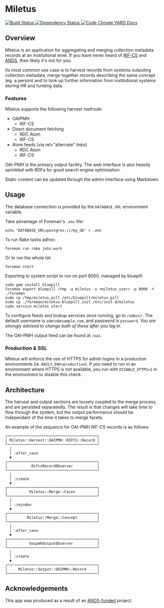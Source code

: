 # Miletus

[![Build Status](https://secure.travis-ci.org/uq-eresearch/miletus.png)
](http://travis-ci.org/uq-eresearch/miletus)
[![Dependency Status](https://gemnasium.com/uq-eresearch/miletus.png)
](https://gemnasium.com/uq-eresearch/miletus)
[![Code Climate](https://codeclimate.com/badge.png)
](https://codeclimate.com/github/uq-eresearch/miletus)
[YARD Docs](http://rdoc.info/github/uq-eresearch/miletus)

## Overview

Miletus is an application for aggregating and merging collection metadata
records at an institutional level. If you have never heard of [RIF-CS] and
[ANDS], then likely it's not for you.

Its most common use case is to harvest records from systems outputing collection
metadata, merge together records describing the same concept (eg. a person) and
to look up further information from institutional systems storing HR and funding
data.

### Features

Miletus supports the following harvest methods:

 * OAIPMH
   * RIF-CS
 * Direct document fetching
   * RDC Atom
   * RIF-CS
 * Atom feeds (via rel="alternate" links)
   * RDC Atom
   * RIF-CS

OAI-PMH is the primary output facility. The web interface is also heavily sprinkled with RDFa for good search engine optimisation.

Static content can be updated through the admin interface using Markdown.

## Usage

The database connection is provided by the `DATABASE_URL` environment variable.

Take advantage of Foreman's `.env` file:

    echo "DATABASE_URL=postgres:///my_db" > .env

To run Rake tasks adhoc:

    foreman run rake jobs:work

Or to run the whole lot:

    foreman start

Exporting to system script to run on port 8000, managed by bluepill:

    sudo gem install bluepill
    foreman export bluepill /tmp -a miletus -u <miletus_user> -p 8000 -t ./foreman
    sudo cp /tmp/miletus.pill /etc/bluepill/miletus.pill
    sudo cp ./foreman/miletus-bluepill.init /etc/init.d/miletus
    sudo service miletus start

To configure feeds and lookup services once running, go to `/admin/`. The default username is `admin@example.com`, and password is `password`. *You are strongly advised to change both of these after you log in.*

The OAI-PMH output feed can be found at `/oai`.

### Production & SSL

Miletus will enforce the use of HTTPS for admin logins in a production
environments (ie. `RAILS_ENV=production`). If you need to run in an environment
where HTTPS is not available, you run with `DISABLE_HTTPS=1` in the environment
to disable this check.

## Architecture

The harvest and output sections are loosely coupled to the merge process, and
are persisted separatedly. The result is that changes will take time to flow
through the system, but the output performance should be independant of the time
it takes to merge facets.

An example of the sequence for OAI-PMH RIF-CS records is as follows:

<!-- Graphviz source (turned into boxart by graph-easy):
digraph miletus {
  node[shape=box];
  input_record [label=" Miletus::Harvest::OAIPMH::RIFCS::Record "];
  rifcs_record_observer [label=" RifcsRecordObserver "];
  facet [label=" Miletus::Merge::Facet "];
  concept [label=" Miletus::Merge::Concept "];
  oaipmh_output_observer [label=" OaipmhOutputObserver "];
  output_record [label=" Miletus::Output::OAIPMH::Record "];
  input_record -> rifcs_record_observer [ label=" :after_save " ];
  rifcs_record_observer -> facet [ label=" :create" ];
  facet -> concept [ label=" :reindex " ];
  concept -> oaipmh_output_observer [ label=" :after_save " ];
  oaipmh_output_observer -> output_record [ label=" :create " ];
}
-->

```
┌─────────────────────────────────────────┐
│ Miletus::Harvest::OAIPMH::RIFCS::Record │
└─────────────────────────────────────────┘
  │
  │ :after_save
  ▼
┌─────────────────────────────────────────┐
│           RifcsRecordObserver           │
└─────────────────────────────────────────┘
  │
  │ :create
  ▼
┌─────────────────────────────────────────┐
│          Miletus::Merge::Facet          │
└─────────────────────────────────────────┘
  │
  │ :reindex
  ▼
┌─────────────────────────────────────────┐
│         Miletus::Merge::Concept         │
└─────────────────────────────────────────┘
  │
  │ :after_save
  ▼
┌─────────────────────────────────────────┐
│          OaipmhOutputObserver           │
└─────────────────────────────────────────┘
  │
  │ :create
  ▼
┌─────────────────────────────────────────┐
│     Miletus::Output::OAIPMH::Record     │
└─────────────────────────────────────────┘

```

## Acknowledgements

This app was produced as a result of an [ANDS-funded](http://www.ands.org.au/)
project.

[ANDS]: http://www.ands.org.au/
[RIF-CS]: http://services.ands.org.au/documentation/rifcs/guidelines/rif-cs.html

